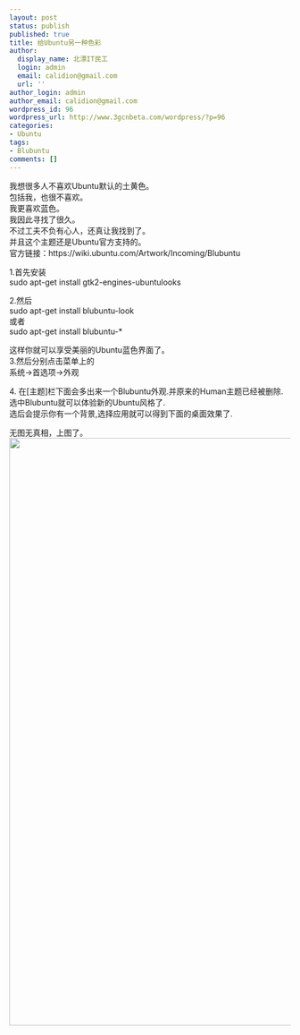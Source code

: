 ```yaml
---
layout: post
status: publish
published: true
title: 给Ubuntu另一种色彩
author:
  display_name: 北漂IT民工
  login: admin
  email: calidion@gmail.com
  url: ''
author_login: admin
author_email: calidion@gmail.com
wordpress_id: 96
wordpress_url: http://www.3gcnbeta.com/wordpress/?p=96
categories:
- Ubuntu
tags:
- Blubuntu
comments: []
---
```

<p>我想很多人不喜欢Ubuntu默认的土黄色。<br />
包括我，也很不喜欢。<br />
我更喜欢蓝色。<br />
我因此寻找了很久。<br />
不过工夫不负有心人，还真让我找到了。<br />
并且这个主题还是Ubuntu官方支持的。<br />
官方链接：https://wiki.ubuntu.com/Artwork/Incoming/Blubuntu</p>
<p>1.首先安装<br />
sudo apt-get install gtk2-engines-ubuntulooks</p>
<p>2.然后<br />
sudo apt-get install blubuntu-look<br />
或者<br />
sudo apt-get install blubuntu-*</p>
<p>这样你就可以享受美丽的Ubuntu蓝色界面了。<br />
3.然后分别点击菜单上的<br />
系统->首选项->外观</p>
<p>4. 在[主题]栏下面会多出来一个Blubuntu外观.并原来的Human主题已经被删除.<br />
选中Blubuntu就可以体验新的Ubuntu风格了.<br />
选后会提示你有一个背景,选择应用就可以得到下面的桌面效果了.</p>
<p>无图无真相，上图了。<br />
<a href="http://www.3gcnbeta.com/wordpress/wp-content/uploads/2010/01/4229724475032747800.jpg"><img src="http://www.3gcnbeta.com/wordpress/wp-content/uploads/2010/01/4229724475032747800.jpg" alt="" title="4229724475032747800" width="1400" height="1050" class="aligncenter size-full wp-image-97" /></a></p>
